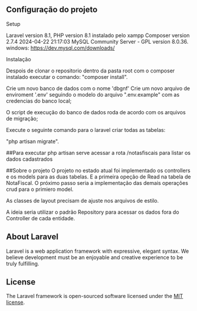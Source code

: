 
## Configuração do projeto 
Setup

Laravel version 8.1,
PHP version 8.1 instalado pelo xampp
Composer version 2.7.4 2024-04-22 21:17:03
MySQL Community Server - GPL version 8.0.36. windows: https://dev.mysql.com/downloads/

Instalação

Despois de clonar o repositorio dentro da pasta root com o composer instalado executar o comando: "composer install".

Crie um novo banco de dados com o nome 'dbgnf'
Crie um novo arquivo de enviroment '.env' seguindo o modelo do arquivo ".env.example" com as credencias do banco local;

O script de execução do banco de dados roda de acordo com os arquivos de migração;

Execute o seguinte comando para o laravel criar todas as tabelas:

"php artisan migrate".

##Para executar 
php artisan serve
acessar a rota /notasfiscais para listar os dados cadastrados

##Sobre o projeto
O projeto no estado atual foi implementado os controllers e os models para as duas tabelas.
E a primeira opeção de Read na tabela de NotaFiscal.
O próximo passo seria a implementação das demais operações crud para o primiero model.

As classes de layout precisam de ajuste nos arquivos de estilo.

A ideia seria utilizar o padrão Repository para acessar os dados fora do Controller de cada entidade.

## About Laravel

Laravel is a web application framework with expressive, elegant syntax. We believe development must be an enjoyable and creative experience to be truly fulfilling.

## License

The Laravel framework is open-sourced software licensed under the [MIT license](https://opensource.org/licenses/MIT).
